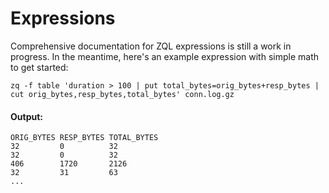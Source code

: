 # Expressions

Comprehensive documentation for ZQL expressions is still a work in progress. In the meantime, here's an example expression with simple math to get started:

```zq-command
zq -f table 'duration > 100 | put total_bytes=orig_bytes+resp_bytes | cut orig_bytes,resp_bytes,total_bytes' conn.log.gz
```

#### Output:
```zq-output head:5
ORIG_BYTES RESP_BYTES TOTAL_BYTES
32         0          32
32         0          32
406        1720       2126
32         31         63
...
```

